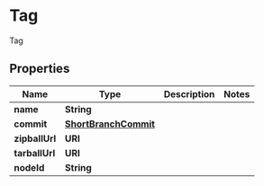 

# Tag

Tag

## Properties

| Name | Type | Description | Notes |
|------------ | ------------- | ------------- | -------------|
|**name** | **String** |  |  |
|**commit** | [**ShortBranchCommit**](ShortBranchCommit.md) |  |  |
|**zipballUrl** | **URI** |  |  |
|**tarballUrl** | **URI** |  |  |
|**nodeId** | **String** |  |  |



